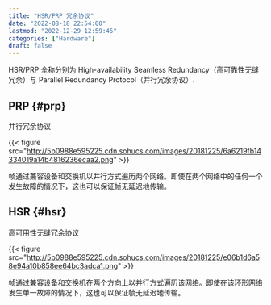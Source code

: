 ```yaml
---
title: "HSR/PRP 冗余协议"
date: "2022-08-18 22:54:00"
lastmod: "2022-12-29 12:59:45"
categories: ["Hardware"]
draft: false
---
```


HSR/PRP 全称分别为 High-availability Seamless Redundancy（高可靠性无缝冗余）与 Parallel Redundancy Protocol（并行冗余协议）.


## PRP {#prp}

并行冗余协议

{{< figure src="http://5b0988e595225.cdn.sohucs.com/images/20181225/6a6219fb14334019a14b4816236ecaa2.png" >}}

帧通过兼容设备和交换机以并行方式遍历两个网络。即使在两个网络中的任何一个发生故障的情况下，这也可以保证帧无延迟地传输。


## HSR {#hsr}

高可用性无缝冗余协议

{{< figure src="http://5b0988e595225.cdn.sohucs.com/images/20181225/e06b1d6a58e94a10b858ee64bc3adca1.png" >}}

帧通过兼容设备和交换机在两个方向上以并行方式遍历该网络。即使在该环形网络发生单一故障的情况下，这也可以保证帧无延迟地传输。